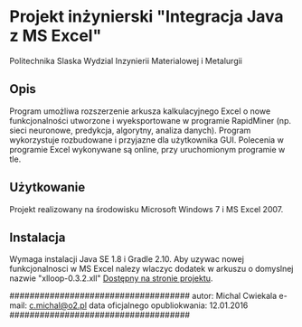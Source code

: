 Projekt inżynierski "Integracja Java z MS Excel"
====================================
Politechnika Slaska
Wydzial Inzynierii Materialowej i Metalurgii

Opis
----
Program umożliwa rozszerzenie arkusza kalkulacyjnego Excel o nowe funkcjonalności utworzone i wyeksportowane w programie RapidMiner (np. sieci neuronowe, predykcja, algorytny, analiza danych). Program wykorzystuje rozbudowane i przyjazne dla użytkownika GUI. Polecenia w programie Excel wykonywane są online, przy uruchomionym programie w tle.

Użytkowanie
-----------
Projekt realizowany na środowisku Microsoft Windows 7 i MS Excel 2007. 

Instalacja
----------
Wymaga instalacji Java SE 1.8 i Gradle 2.10. Aby uzywac nowej funkcjonalnosci w MS
Excel nalezy wlaczyc dodatek w arkuszu o domyslnej nazwie "xlloop-0.3.2.xll" [Dostępny na stronie projektu](http://xlloop.sourceforge.net/).


####################################
autor: Michal Cwiekala
e-mail: c.michal@o2.pl
data oficjalnego opubliokwania: 12.01.2016
####################################

